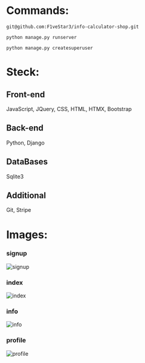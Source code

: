 # Commands:

```git@github.com:F1veStar3/info-calculator-shop.git```

```python manage.py runserver```

```python manage.py createsuperuser```

# Steck: 

## Front-end
JavaScript, JQuery, CSS, HTML, HTMX, Bootstrap

## Back-end
Python, Django 

## DataBases
Sqlite3

## Additional
Git, Stripe

# Images: 

### signup 
![signup](images/signup.png)
### index 
![index](images/index.png)
### info 
![info](images/info.png)
### profile 
![profile](images/profile.png)
